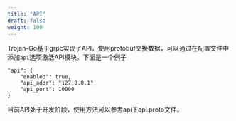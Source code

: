 ```yaml
---
title: "API"
draft: false
weight: 100
---
```


Trojan-Go基于grpc实现了API，使用protobuf交换数据，可以通过在配置文件中添加```api```选项激活API模块。下面是一个例子

```
"api": {
    "enabled": true,
    "api_addr": "127.0.0.1",
    "api_port": 10000
}
```

目前API处于开发阶段，使用方法可以参考api下api.proto文件。